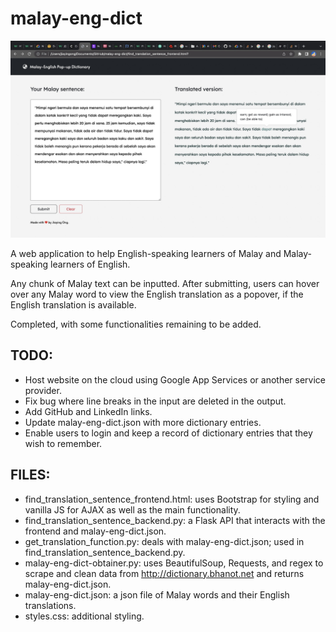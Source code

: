 # malay-eng-dict
![example-image](https://github.com/Candyzorua/malay-eng-dict/blob/master/malay-eng-dict-example-image.jpeg?raw=true)

A web application to help English-speaking learners of Malay and Malay-speaking learners of English. 

Any chunk of Malay text can be inputted. After submitting, users can hover over any Malay word to view the English translation as a popover, if the English translation is available.

Completed, with some functionalities remaining to be added.

## TODO:
- Host website on the cloud using Google App Services or another service provider.
- Fix bug where line breaks in the input are deleted in the output.
- Add GitHub and LinkedIn links.
- Update malay-eng-dict.json with more dictionary entries.
- Enable users to login and keep a record of dictionary entries that they wish to remember.

## FILES:
- find_translation_sentence_frontend.html: uses Bootstrap for styling and vanilla JS for AJAX as well as the main functionality.
- find_translation_sentence_backend.py: a Flask API that interacts with the frontend and malay-eng-dict.json.
- get_translation_function.py: deals with malay-eng-dict.json; used in find_translation_sentence_backend.py.
- malay-eng-dict-obtainer.py: uses BeautifulSoup, Requests, and regex to scrape and clean data from http://dictionary.bhanot.net and returns malay-eng-dict.json.
- malay-eng-dict.json: a json file of Malay words and their English translations.
- styles.css: additional styling.

